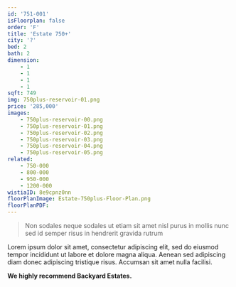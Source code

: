 ```yaml
---
id: '751-001'
isFloorplan: false
order: 'F'
title: 'Estate 750+'
city: '?'
bed: 2
bath: 2
dimension:
    - 1
    - 1
    - 1
    - 1
sqft: 749
img: 750plus-reservoir-01.png
price: '285,000'
images:
    - 750plus-reservoir-00.png
    - 750plus-reservoir-01.png
    - 750plus-reservoir-02.png
    - 750plus-reservoir-03.png
    - 750plus-reservoir-04.png
    - 750plus-reservoir-05.png
related:
    - 750-000
    - 800-000
    - 950-000
    - 1200-000
wistiaID: 8e9cpnz0nn
floorPlanImage: Estate-750plus-Floor-Plan.png
floorPlanPDF:
---
```


> Non sodales neque sodales ut etiam sit amet nisl purus in mollis nunc sed id semper risus in hendrerit gravida rutrum

Lorem ipsum dolor sit amet, consectetur adipiscing elit, sed do eiusmod tempor incididunt ut labore et dolore magna aliqua. Aenean sed adipiscing diam donec adipiscing tristique risus. Accumsan sit amet nulla facilisi.

**We highly recommend Backyard Estates.**
